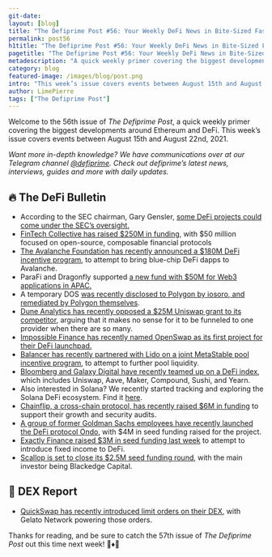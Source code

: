 ```yaml
---
git-date:
layout: [blog]
title: "The Defiprime Post #56: Your Weekly DeFi News in Bite-Sized Fashion"
permalink: post56
h1title: "The Defiprime Post #56: Your Weekly DeFi News in Bite-Sized Fashion"
pagetitle: "The Defiprime Post #56: Your Weekly DeFi News in Bite-Sized Fashion"
metadescription: "A quick weekly primer covering the biggest developments around Ethereum and DeFi. This week’s issue covers events between August 15th and August 22nd, 2021"
category: blog
featured-image: /images/blog/post.png
intro: "This week’s issue covers events between August 15th and August 22nd, 2021"
author: LimePierre
tags: ["The Defiprime Post"]
---
```


Welcome to the 56th issue of _The Defiprime Post_, a quick weekly primer covering the biggest developments around Ethereum and DeFi. This week’s issue covers events between August 15th and August 22nd, 2021.

_Want more in-depth knowledge? We have communications over at our Telegram channel [@defiprime](https://t.me/defiprime). Check out defiprime’s latest news, interviews, guides and more with daily updates._

## 🔥 The DeFi Bulletin

- According to the SEC chairman, Gary Gensler, [some DeFi projects could come under the SEC’s oversight.](https://www.theblockcrypto.com/linked/115016/defi-projects-regulation-sec-chairman-gensler?utm_source=rss&utm_medium=rss)
- [FinTech Collective has raised \$250M in funding](https://www.businesswire.com/news/home/20210819005158/en/FinTech-Collective-Raises-250-Million-Launches-Dedicated-Digital-Assets-Strategy), with \$50 million focused on open-source, composable financial protocols
- [The Avalanche Foundation has recently announced a \$180M DeFi incentive program](https://medium.com/avalancheavax/avalanche-foundation-announces-180m-defi-incentive-program-d320fdfafff7), to attempt to bring blue-chip DeFi dapps to Avalanche.
- ParaFi and Dragonfly supported [a new fund with \$50M for Web3 applications in APAC.](https://www.theblockcrypto.com/linked/115019/parafi-dragonfly-back-new-investment-venture-aimed-at-web3-and-apac?utm_source=rss&utm_medium=rss)
- A temporary DOS [was recently disclosed to Polygon by iosoro, and remediated by Polygon themselves](https://www.iosiro.com/blog/temporary-denial-of-service-vulnerability-disclosed-to-and-remediated-by-polygon).
- [Dune Analytics has recently opposed a \$25M Uniswap grant to its competitor](https://cointelegraph.com/news/dune-analytics-opposes-25m-uniswap-grant-to-competitor), arguing that it makes no sense for it to be funneled to one provider when there are so many.
- [Impossible Finance has recently named OpenSwap as its first project for their DeFi launchpad.](https://www.coindesk.com/impossible-finance-names-openswap-as-first-project-for-launchpad)
- [Balancer has recently partnered with Lido on a joint MetaStable pool incentive program](https://medium.com/balancer-protocol/balancer-launches-metastable-pools-to-further-pool-liquidity-9eade44d73d8), to attempt to further pool liquidity.
- [Bloomberg and Galaxy Digital have recently teamed up on a DeFi index](https://www.theblockcrypto.com/linked/115036/bloomberg-and-galaxy-team-up-on-decentralized-finance-index?utm_source=rss&utm_medium=rss), which includes Uniswap, Aave, Maker, Compound, Sushi, and Yearn.
- Also interested in Solana? We recently started tracking and exploring the Solana DeFi ecosystem. Find it [here](https://defiprime.com/solana).
- [Chainflip, a cross-chain protocol, has recently raised \$6M in funding](https://www.coindesk.com/cross-chain-protocol-chainflip-raises-6m-to-fund-growth-security-audits) to support their growth and security audits.
- [A group of former Goldman Sachs employees have recently launched the DeFi protocol Ondo](https://www.theblockcrypto.com/post/114786/former-goldman-sachs-employees-launch-defi-protocol-ondo-seed-funding), with \$4M in seed funding raised for the project.
- [Exactly Finance raised \$3M in seed funding last week](https://medium.com/@exactly_finance/exactly-raises-3-million-in-seed-funding-to-bring-fixed-income-to-defi-a20242f54201) to attempt to introduce fixed income to DeFi.
- [Scallop is set to close its \$2.5M seed funding round](https://cryptoslate.com/press-releases/defi-neo-banking-app-scallop-is-set-to-close-its-2-5m-seed-funding-round-led-by-blackedge-capital/), with the main investor being Blackedge Capital.

## 💱 DEX Report

- [QuickSwap has recently introduced limit orders on their DEX](https://quickswap-layer2.medium.com/quickswap-introduces-limit-orders-powered-by-gelato-d996c7d4cd52), with Gelato Network powering those orders.

Thanks for reading, and be sure to catch the 57th issue of _The Defiprime Post_ out this time next week! 👋♦️👋
